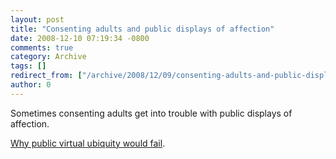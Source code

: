 ```yaml
---
layout: post
title: "Consenting adults and public displays of affection"
date: 2008-12-10 07:19:34 -0800
comments: true
category: Archive
tags: []
redirect_from: ["/archive/2008/12/09/consenting-adults-and-public-displays-of-affection.aspx"]
author: 0
---
```

<!-- more -->
Sometimes consenting adults get into trouble with public displays of affection.

<a href="http://blog.jeffhandley.com/archive/2008/12/09/why-public-virtual-ubiquity-would-fail.aspx">Why public virtual ubiquity would fail</a>.


